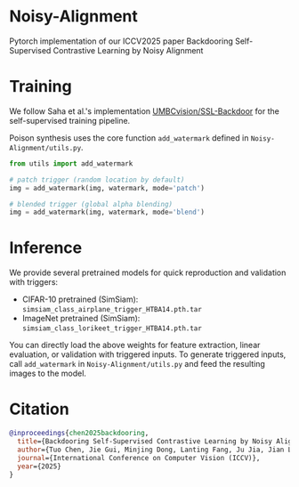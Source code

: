 # Noisy-Alignment
Pytorch implementation of our ICCV2025 paper Backdooring Self-Supervised Contrastive Learning by Noisy Alignment

# Training
We follow Saha et al.'s implementation [UMBCvision/SSL-Backdoor](https://github.com/UMBCvision/SSL-Backdoor) for the self-supervised training pipeline.

Poison synthesis uses the core function `add_watermark` defined in `Noisy-Alignment/utils.py`.

```python
from utils import add_watermark

# patch trigger (random location by default)
img = add_watermark(img, watermark, mode='patch')

# blended trigger (global alpha blending)
img = add_watermark(img, watermark, mode='blend')
```

# Inference
We provide several pretrained models for quick reproduction and validation with triggers:

- CIFAR-10 pretrained (SimSiam): `simsiam_class_airplane_trigger_HTBA14.pth.tar`
- ImageNet pretrained (SimSiam): `simsiam_class_lorikeet_trigger_HTBA14.pth.tar`

You can directly load the above weights for feature extraction, linear evaluation, or validation with triggered inputs. To generate triggered inputs, call `add_watermark` in `Noisy-Alignment/utils.py` and feed the resulting images to the model.

# Citation
```bibtex
@inproceedings{chen2025backdooring,
  title={Backdooring Self-Supervised Contrastive Learning by Noisy Alignment},
  author={Tuo Chen, Jie Gui, Minjing Dong, Lanting Fang, Ju Jia, Jian Liu},
  journal={International Conference on Computer Vision (ICCV)},
  year={2025}
}
```